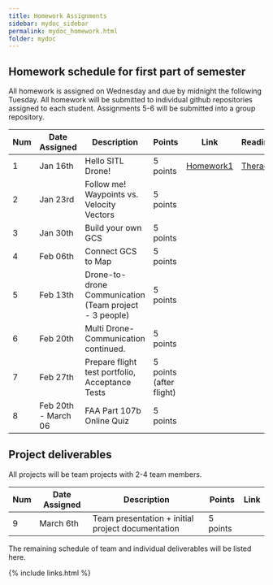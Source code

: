 ```yaml
---
title: Homework Assignments
sidebar: mydoc_sidebar
permalink: mydoc_homework.html
folder: mydoc
---
```


## Homework schedule for first part of semester

All homework is assigned on Wednesday and due by midnight the following Tuesday.  All homework will be submitted to
individual github repositories assigned to each student.  Assignments 5-6 will be submitted into a group repository.

| Num | Date Assigned | Description | Points | Link| Reading|
|-----|---------------|---------------------------------|------|-------------------|-----------|
|1 | Jan 16th | Hello SITL Drone! | 5 points |[Homework1](https://sarec-lab.github.io/sedrones/pdf/2019-Assignment1.pdf) |[Therac](https://drive.google.com/file/d/1eFU9zddbomDp_acTg6mUFz5MZUXngYAC/view?usp=sharing)|
|2 | Jan 23rd | Follow me! Waypoints vs. Velocity Vectors | 5 points |  ||
|3 | Jan 30th | Build your own GCS | 5 points |||
|4 | Feb 06th | Connect GCS to Map | 5 points |||
|5 | Feb 13th | Drone-to-drone Communication (Team project - 3 people) | 5 points |||
|6 | Feb 20th | Multi Drone-Communication continued. | 5 points |||
|7 | Feb 27th | Prepare flight test portfolio, Acceptance Tests | 5 points (after flight) ||
|8 | Feb 20th - March 06 | FAA Part 107b Online Quiz  | 5 points ||

## Project deliverables
All projects will be team projects with 2-4 team members. 

| Num | Date Assigned | Description | Points | Link|
|-----|---------------|---------------------------------|------|-------------------|
|9| March 6th | Team presentation + initial project documentation | 5 points | |

The remaining schedule of team and individual deliverables will be listed here.

{% include links.html %}
